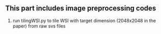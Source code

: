 ## This part includes image preprocessing codes

1. run tilingWSI.py to tile WSI with target dimension (2048x2048 in the paper) from raw svs files 
